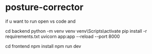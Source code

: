 # posture-corrector


if u want to run open vs code and 


cd backend
python -m venv venv
venv\Scripts\activate
pip install -r requirements.txt
uvicorn app:app --reload --port 8000


cd frontend
npm install
npm run dev

